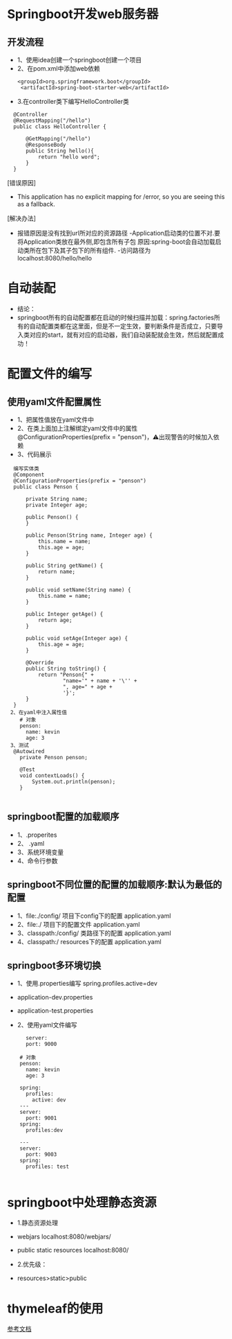 # Springboot开发web服务器

## 开发流程
- 1、使用idea创建一个springboot创建一个项目
- 2、在pom.xml中添加web依赖
    ```aidl
    <groupId>org.springframework.boot</groupId>
     <artifactId>spring-boot-starter-web</artifactId>

- 3.在controller类下编写HelloController类
```aidl
  @Controller
  @RequestMapping("/hello")
  public class HelloController {
  
      @GetMapping("/hello")
      @ResponseBody
      public String hello(){
          return "hello word";
      }
  }
```

[错误原因]
- This application has no explicit mapping for /error, so you are seeing this as a fallback.

[解决办法]
- 报错原因是没有找到url所对应的资源路径
  -Application启动类的位置不对.要将Application类放在最外侧,即包含所有子包 原因:spring-boot会自动加载启动类所在包下及其子包下的所有组件.
  -访问路径为localhost:8080/hello/hello
  

# 自动装配
- 结论：
- springboot所有的自动配置都在启动的时候扫描并加载：spring.factories所有的自动配置类都在这里面，但是不一定生效，要判断条件是否成立，只要导入类对应的start，就有对应的启动器，我们自动装配就会生效，然后就配置成功！

# 配置文件的编写
## 使用yaml文件配置属性
 - 1、把属性值放在yaml文件中
 - 2、在类上面加上注解绑定yaml文件中的属性@ConfigurationProperties(prefix = "penson")，⚠️出现警告的时候加入依赖
 - 3、代码展示
```aidl
  编写实体类
  @Component
  @ConfigurationProperties(prefix = "penson")
  public class Penson {
  
      private String name;
      private Integer age;
  
      public Penson() {
      }
  
      public Penson(String name, Integer age) {
          this.name = name;
          this.age = age;
      }
  
      public String getName() {
          return name;
      }
  
      public void setName(String name) {
          this.name = name;
      }
  
      public Integer getAge() {
          return age;
      }
  
      public void setAge(Integer age) {
          this.age = age;
      }
  
      @Override
      public String toString() {
          return "Penson{" +
                  "name='" + name + '\'' +
                  ", age=" + age +
                  '}';
      }
  }
 2、在yaml中注入属性值
    # 对象
    penson:
      name: kevin
      age: 3
 3、测试
  @Autowired
    private Penson penson;

    @Test
    void contextLoads() {
        System.out.println(penson);
    }


```

## springboot配置的加载顺序
 - 1、.properites
 - 2、 .yaml
 - 3、系统环境变量
 - 4、命令行参数

## springboot不同位置的配置的加载顺序:默认为最低的配置
 - 1、file:./config/ 项目下config下的配置 application.yaml
 - 2、file:./ 项目下的配置文件 application.yaml
 - 3、classpath:/config/ 类路径下的配置 application.yaml
 - 4、classpath:/ resources下的配置 application.yaml

## springboot多环境切换
- 1、使用.properties编写 spring.profiles.active=dev
- application-dev.properties
- application-test.properties

- 2、使用yaml文件编写
```aidl
      server:
      port: 9000
    
    # 对象
    penson:
      name: kevin
      age: 3
      
    spring:
      profiles:
        active: dev
    ---
    server:
      port: 9001
    spring:
      profiles:dev
    
    ---
    server:
      port: 9003
    spring:
      profiles: test
      
```

# springboot中处理静态资源
- 1.静态资源处理
- webjars localhost:8080/webjars/
- public static resources localhost:8080/

- 2.优先级：
- resources>static>public


# thymeleaf的使用
[参考文档](https://www.thymeleaf.org/doc/tutorials/3.0/usingthymeleaf.html#using-texts)




